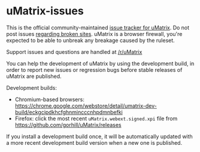 # uMatrix-issues

This is the official community-maintained [issue tracker for uMatrix](https://github.com/uBlockOrigin/uMatrix-issues/issues). Do not post issues [regarding broken sites](https://github.com/gorhill/uMatrix#warnings). uMatrix is a browser firewall, you're expected to be able to unbreak any breakage caused by the ruleset. 

Support issues and questions are handled at [/r/uMatrix](https://old.reddit.com/r/uMatrix/)

You can help the development of uMatrix by using the development build, in order to report new issues or regression bugs before stable releases of uMatrix are published.

Development builds:
- Chromium-based browsers: <https://chrome.google.com/webstore/detail/umatrix-dev-build/eckgcipdkhcfghnmincccnhpdmnbefki>
- Firefox: click the most recent `uMatrix.webext.signed.xpi` file from <https://github.com/gorhill/uMatrix/releases>

If you install a development build once, it will be automatically updated with a more recent development build version when a new one is published.
